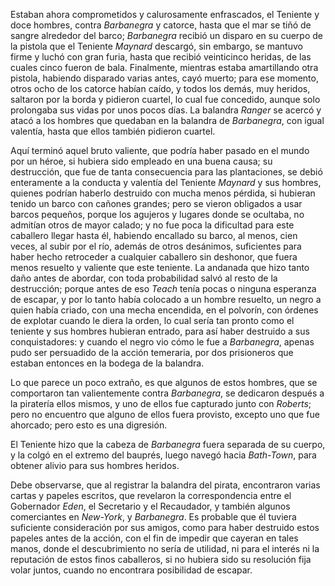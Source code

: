 Estaban ahora comprometidos y calurosamente enfrascados, el Teniente y doce hombres, contra *Barbanegra* y catorce, hasta que el mar se tiñó de sangre alrededor del barco; *Barbanegra* recibió un disparo en su cuerpo de la pistola que el Teniente *Maynard* descargó, sin embargo, se mantuvo firme y luchó con gran furia, hasta que recibió veinticinco heridas, de las cuales cinco fueron de bala. Finalmente, mientras estaba amartillando otra pistola, habiendo disparado varias antes, cayó muerto; para ese momento, otros ocho de los catorce habían caído, y todos los demás, muy heridos, saltaron por la borda y pidieron cuartel, lo cual fue concedido, aunque solo prolongaba sus vidas por unos pocos días. La balandra *Ranger* se acercó y atacó a los hombres que quedaban en la balandra de *Barbanegra*, con igual valentía, hasta que ellos también pidieron cuartel.

Aquí terminó aquel bruto valiente, que podría haber pasado en el mundo por un héroe, si hubiera sido empleado en una buena causa; su destrucción, que fue de tanta consecuencia para las plantaciones, se debió enteramente a la conducta y valentía del Teniente *Maynard* y sus hombres, quienes podrían haberlo destruido con mucha menos pérdida, si hubieran tenido un barco con cañones grandes; pero se vieron obligados a usar barcos pequeños, porque los agujeros y lugares donde se ocultaba, no admitían otros de mayor calado; y no fue poca la dificultad para este caballero llegar hasta él, habiendo encallado su barco, al menos, cien veces, al subir por el río, además de otros desánimos, suficientes para haber hecho retroceder a cualquier caballero sin deshonor, que fuera menos resuelto y valiente que este teniente. La andanada que hizo tanto daño antes de abordar, con toda probabilidad salvó al resto de la destrucción; porque antes de eso *Teach* tenía pocas o ninguna esperanza de escapar, y por lo tanto había colocado a un hombre resuelto, un negro a quien había criado, con una mecha encendida, en el polvorín, con órdenes de explotar cuando le diera la orden, lo cual sería tan pronto como el teniente y sus hombres hubieran entrado, para así haber destruido a sus conquistadores: y cuando el negro vio cómo le fue a *Barbanegra*, apenas pudo ser persuadido de la acción temeraria, por dos prisioneros que estaban entonces en la bodega de la balandra.

Lo que parece un poco extraño, es que algunos de estos hombres, que se comportaron tan valientemente contra *Barbanegra*, se dedicaron después a la piratería ellos mismos, y uno de ellos fue capturado junto con *Roberts*; pero no encuentro que alguno de ellos fuera provisto, excepto uno que fue ahorcado; pero esto es una digresión.

El Teniente hizo que la cabeza de *Barbanegra* fuera separada de su cuerpo, y la colgó en el extremo del bauprés, luego navegó hacia *Bath-Town*, para obtener alivio para sus hombres heridos.

Debe observarse, que al registrar la balandra del pirata, encontraron varias cartas y papeles escritos, que revelaron la correspondencia entre el Gobernador *Eden*, el Secretario y el Recaudador, y también algunos comerciantes en *New-York*, y *Barbanegra*. Es probable que él tuviera suficiente consideración por sus amigos, como para haber destruido estos papeles antes de la acción, con el fin de impedir que cayeran en tales manos, donde el descubrimiento no sería de utilidad, ni para el interés ni la reputación de estos finos caballeros, si no hubiera sido su resolución fija volar juntos, cuando no encontrara posibilidad de escapar.